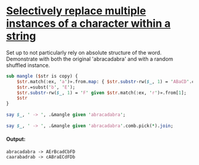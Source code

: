 [1]: https://rosettacode.org/wiki/Selectively_replace_multiple_instances_of_a_character_within_a_string

# [Selectively replace multiple instances of a character within a string][1]

Set up to not particularly rely on absolute structure of the word. Demonstrate with both the original 'abracadabra' and with a random shuffled instance.

```perl
sub mangle ($str is copy) {
    $str.match(:ex, 'a')».from.map: { $str.substr-rw($_, 1) = 'ABaCD'.comb[$++] };
    $str.=subst('b', 'E');
    $str.substr-rw($_, 1) = 'F' given $str.match(:ex, 'r')».from[1];
    $str
}
 
say $_, ' -> ', .&mangle given 'abracadabra';
 
say $_, ' -> ', .&mangle given 'abracadabra'.comb.pick(*).join;
```

#### Output:
```
abracadabra -> AErBcadCbFD
caarabadrab -> cABraECdFDb
```
